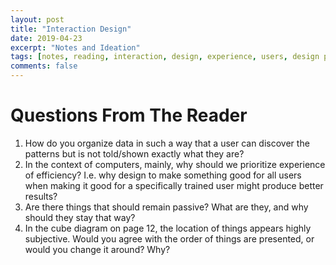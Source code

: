 ```yaml
---
layout: post
title: "Interaction Design"
date: 2019-04-23
excerpt: "Notes and Ideation"
tags: [notes, reading, interaction, design, experience, users, design process ]
comments: false
---
```


# Questions From The Reader
1. How do you organize data in such a way that a user can discover the patterns but is not told/shown exactly what they are?
2. In the context of computers, mainly, why should we prioritize experience of efficiency? I.e. why design to make something good for all users when making it good for a specifically trained user might produce better results?
3. Are there things that should remain passive? What are they, and why should they stay that way?
4. In the cube diagram on page 12, the location of things appears highly subjective. Would you agree with the order of things are presented, or would you change it around? Why?
